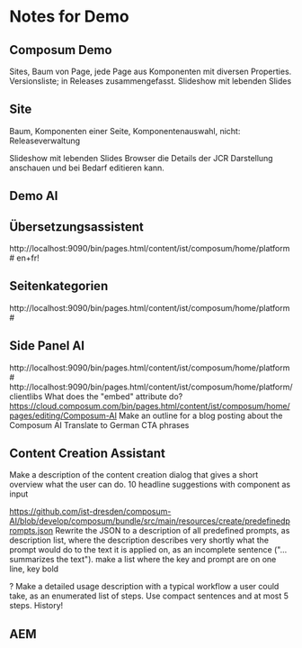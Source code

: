 # Notes for Demo

## Composum Demo

Sites, Baum von Page, jede Page aus Komponenten mit diversen Properties.
Versionsliste; in Releases zusammengefasst.
Slideshow mit lebenden Slides

## Site
Baum, Komponenten einer Seite, Komponentenauswahl, nicht: Releaseverwaltung

Slideshow mit lebenden Slides
Browser die Details der JCR Darstellung anschauen und bei Bedarf editieren kann.

## Demo AI

## Übersetzungsassistent
http://localhost:9090/bin/pages.html/content/ist/composum/home/platform#
en+fr!

## Seitenkategorien
http://localhost:9090/bin/pages.html/content/ist/composum/home/platform#

## Side Panel AI
http://localhost:9090/bin/pages.html/content/ist/composum/home/platform#
http://localhost:9090/bin/pages.html/content/ist/composum/home/platform/clientlibs
What does the "embed" attribute do?
https://cloud.composum.com/bin/pages.html/content/ist/composum/home/pages/editing/Composum-AI
Make an outline for a blog posting about the Composum AI
Translate to German
CTA phrases

## Content Creation Assistant

Make a description of the content creation dialog that gives a short overview what the user can do.
10 headline suggestions with component as input

https://github.com/ist-dresden/composum-AI/blob/develop/composum/bundle/src/main/resources/create/predefinedprompts.json
Rewrite the JSON to a description of all predefined prompts, as description list, where the description describes very shortly what the prompt would do to the text it is applied on, as an incomplete sentence ("... summarizes the text").
make a list where the key and prompt are on one line, key bold

? Make a detailed usage description with a typical workflow a user could take, as an enumerated list of steps. Use compact sentences and at most 5 steps.
History!

## AEM
